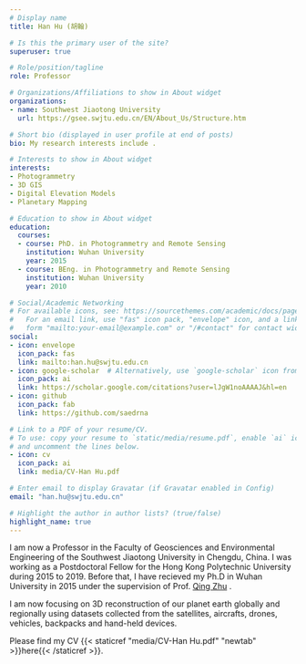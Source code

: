 ```yaml
---
# Display name
title: Han Hu (胡翰)

# Is this the primary user of the site?
superuser: true

# Role/position/tagline
role: Professor

# Organizations/Affiliations to show in About widget
organizations:
- name: Southwest Jiaotong University
  url: https://gsee.swjtu.edu.cn/EN/About_Us/Structure.htm

# Short bio (displayed in user profile at end of posts)
bio: My research interests include .

# Interests to show in About widget
interests:
- Photogrammetry
- 3D GIS
- Digital Elevation Models
- Planetary Mapping

# Education to show in About widget
education:
  courses:
  - course: PhD. in Photogrammetry and Remote Sensing
    institution: Wuhan University
    year: 2015
  - course: BEng. in Photogrammetry and Remote Sensing
    institution: Wuhan University
    year: 2010

# Social/Academic Networking
# For available icons, see: https://sourcethemes.com/academic/docs/page-builder/#icons
#   For an email link, use "fas" icon pack, "envelope" icon, and a link in the
#   form "mailto:your-email@example.com" or "/#contact" for contact widget.
social:
- icon: envelope
  icon_pack: fas
  link: mailto:han.hu@swjtu.edu.cn
- icon: google-scholar  # Alternatively, use `google-scholar` icon from `ai` icon pack
  icon_pack: ai
  link: https://scholar.google.com/citations?user=lJgW1noAAAAJ&hl=en
- icon: github
  icon_pack: fab
  link: https://github.com/saedrna

# Link to a PDF of your resume/CV.
# To use: copy your resume to `static/media/resume.pdf`, enable `ai` icons in `params.toml`, 
# and uncomment the lines below.
- icon: cv
  icon_pack: ai
  link: media/CV-Han Hu.pdf

# Enter email to display Gravatar (if Gravatar enabled in Config)
email: "han.hu@swjtu.edu.cn"

# Highlight the author in author lists? (true/false)
highlight_name: true
---
```


I am now a Professor in the Faculty of Geosciences and Environmental Engineering of the Southwest Jiaotong University in Chengdu, China. I was working as a Postdoctoral Fellow for the Hong Kong Polytechnic University during 2015 to 2019. Before that, I have recieved my Ph.D in Wuhan University in 2015 under the supervision of Prof. [Qing Zhu](https://vrlab.org.cn/~zhuq/) .

I am now focusing on 3D reconstruction of our planet earth globally and regionally using datasets collected from the satellites, aircrafts, drones, vehicles, backpacks and hand-held devices.

Please find my CV {{< staticref "media/CV-Han Hu.pdf" "newtab" >}}here{{< /staticref >}}.
